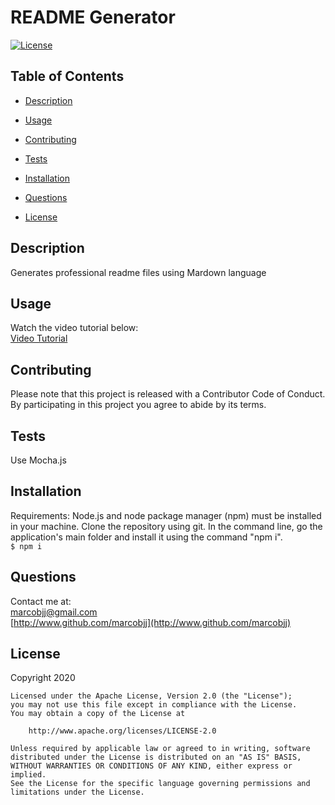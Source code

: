 
# README Generator



[![License](https://img.shields.io/badge/License-Apache%202.0-blue.svg)](https://opensource.org/licenses/Apache-2.0)

## Table of Contents


 
* [Description](#description)  
 
* [Usage](#usage)  
 
* [Contributing](#contributing)  
 
* [Tests](#tests)  
 
* [Installation](#installation)  
 
* [Questions](#questions)  
 
* [License](#license)  
  


## Description


Generates professional readme files using Mardown language  

## Usage


Watch the video tutorial below:  
[Video Tutorial](https://www.youtube.com/watch?v=2HCgiecjFMM&ab_channel=MarcoEvangelista)  

## Contributing


Please note that this project is released with a Contributor Code of Conduct. By participating in this project you agree to abide by its terms.  

## Tests


Use Mocha.js  

## Installation


Requirements: Node.js and node package manager (npm) must be installed in your machine. Clone the repository using git. In the command line, go the application's main folder and install it using the command "npm i".  
 ``` $ npm i ```   

## Questions


Contact me at:  
[marcobjj@gmail.com](mailto:marcobjj@gmail.com)  
[http://www.github.com/marcobjj](http://www.github.com/marcobjj)  

## License


Copyright 2020

    Licensed under the Apache License, Version 2.0 (the "License");
    you may not use this file except in compliance with the License.
    You may obtain a copy of the License at
    
        http://www.apache.org/licenses/LICENSE-2.0
    
    Unless required by applicable law or agreed to in writing, software
    distributed under the License is distributed on an "AS IS" BASIS,
    WITHOUT WARRANTIES OR CONDITIONS OF ANY KIND, either express or implied.
    See the License for the specific language governing permissions and
    limitations under the License.

